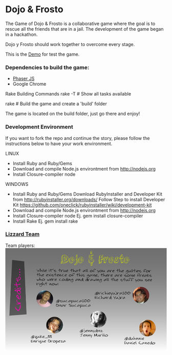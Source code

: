 # Dojo & Frosto


The Game of Dojo & Frosto is a collaborative game where the goal is to rescue all the friends that are in a jail. The development of the game began in a hackathon.

Dojo y Frosto should work together to overcome every stage.

This is the <a href="http://suca.github.io/gamejs">Demo</a> for test the game.

### Dependencies to build the game:

  - [Phaser JS](www.phaser.io) 
  - Google Chrome

Rake Building Commands
  rake -T                # Show all tasks available

  rake                  # Build the game and create a 'build' folder
  
The game is located on the build folder, just go there and enjoy!


### Development Environment
If you want to fork the repo and continue the story, please follow the instructions below to have your work environment.

LINUX
- Install Ruby and Ruby/Gems
- Download and compile Node.js environtment from http://nodejs.org
- Install Closure-compiler node

WINDOWS
- Install Ruby and Ruby/Gems
    Download RubyInstaller and Developer Kit from http://rubyinstaller.org/downloads/
    Follow Step to install Developer Kit https://github.com/oneclick/rubyinstaller/wiki/development-kit
- Download and compile Node.js environtment from http://nodejs.org
- Install Closure-compiler node Ej. gem install closure-compiler
- Install Rake Ej. gem install rake

### [Lizzard Team](https://www.facebook.com/LizzardGroup)
Team players: 
![alt text][logo]

[logo]: https://github.com/suca/gamejs/blob/master/assets/img/creditsPage.png "Lizzard Team"

